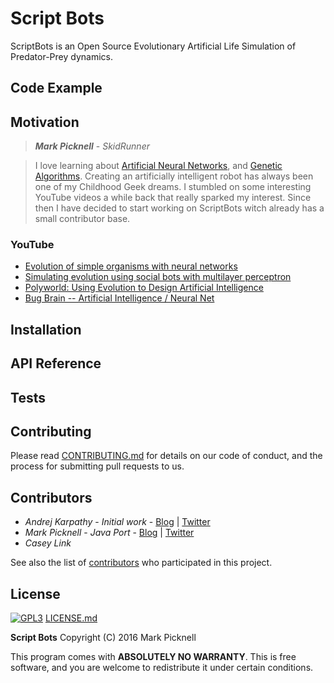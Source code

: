 # Script Bots

ScriptBots is an Open Source Evolutionary Artificial Life Simulation of Predator-Prey dynamics.

## Code Example



## Motivation

> _**Mark Picknell**_ - _SkidRunner_

> I love learning about [Artificial Neural Networks](https://www.wikipedia.org/wiki/Artificial_neural_network), and [Genetic Algorithms](https://www.wikipedia.org/wiki/Genetic_algorithm). Creating an artificially intelligent robot has always been one of my Childhood Geek dreams. I stumbled on some interesting YouTube videos a while back that really sparked my interest. Since then I have decided to start working on ScriptBots witch already has a small contributor base.

### YouTube
* [Evolution of simple organisms with neural networks](https://www.youtube.com/watch?v=2kupe2ZKK58)
* [Simulating evolution using social bots with multilayer perceptron](https://www.youtube.com/watch?v=GvEywP8t12I)
* [Polyworld: Using Evolution to Design Artificial Intelligence](https://www.youtube.com/watch?v=_m97_kL4ox0)
* [Bug Brain -- Artificial Intelligence / Neural Net](https://www.youtube.com/watch?v=g0ZnrzTfFIQ)

## Installation

## API Reference

## Tests

## Contributing

Please read [CONTRIBUTING.md](CONTRIBUTING.md) for details on our code of conduct, and the process for submitting pull requests to us.

## Contributors

* _Andrej Karpathy_ - _Initial work_ - [Blog](http://karpathy.github.io/) | [Twitter](http://twitter.com/karpathy)
* _Mark Picknell_ - _Java Port_ - [Blog](http://skidrunner.blogspot.com/) | [Twitter](http://twitter.com/skidrunner)
* _Casey Link_

See also the list of [contributors](https://github.com/SkidRunner/scriptbots/graphs/contributors) who participated in this project.

## License

[![GPL3](http://www.gnu.org/graphics/gplv3-127x51.png)](http://www.gnu.org/licenses/gpl.html)
[LICENSE.md](LICENSE.md)

**Script Bots** Copyright (C) 2016 Mark Picknell

This program comes with **ABSOLUTELY NO WARRANTY**. This is free software, and you are welcome to redistribute it under certain conditions.
